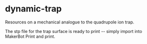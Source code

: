 # dynamic-trap
Resources on a mechanical analogue to the quadrupole ion trap.

The stp file for the trap surface is ready to print -- simply import into MakerBot Print and print.
